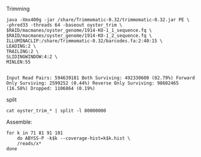 Trimming

	
	java -Xmx400g -jar /share/Trimmomatic-0.32/trimmomatic-0.32.jar PE \
	-phred33 -threads 64 -baseout oyster_trim \
	$RAID/macmanes/oyster_genome/1914-KO-1_1_sequence.fq \
	$RAID/macmanes/oyster_genome/1914-KO-1_2_sequence.fq \
	ILLUMINACLIP:/share/Trimmomatic-0.32/barcodes.fa:2:40:15 \
	LEADING:2 \
	TRAILING:2 \
	SLIDINGWINDOW:4:2 \
	MINLEN:55  
	

	Input Read Pairs: 594639181 Both Surviving: 492330600 (82.79%) Forward Only Surviving: 2599252 (0.44%) Reverse Only Surviving: 98602465 (16.58%) Dropped: 1106864 (0.19%)

split

	cat oyster_trim_* | split -l 80000000
	
Assemble:

	for k in 71 81 91 101
		do ABYSS-P -k$k --coverage-hist=k$k.hist \
		/reads/x*
	done 